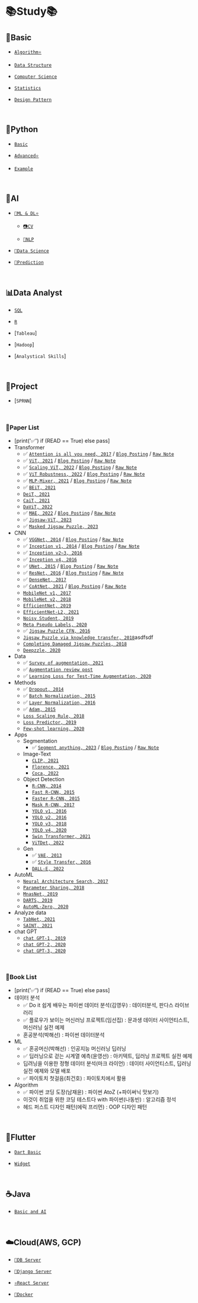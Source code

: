# 📚Study📚

## 💪Basic
  - [`Algorithm⭐️`](https://github.com/HiMyNameIsDavidKim/Study/tree/main/0Basic/Algorithm)

  - [`Data Structure`](https://github.com/HiMyNameIsDavidKim/Study/tree/main/0Basic/Data%20Structure)

  - [`Computer Science`](https://github.com/HiMyNameIsDavidKim/Study/tree/main/0Basic/Computer%20Science)

  - [`Statistics`](https://github.com/HiMyNameIsDavidKim/Study/tree/main/0Basic/Statistics)
  
  - [`Design Pattern`](https://github.com/HiMyNameIsDavidKim/Study/tree/main/0Basic/Design%20Pattern)
<br>

## 🐍Python
  - [`Basic`](https://github.com/HiMyNameIsDavidKim/Study/tree/main/1Python/0%EB%82%98%EB%8F%84%EC%BD%94%EB%94%A9)

  - [`Advanced⭐️`](https://github.com/HiMyNameIsDavidKim/Study/tree/main/1Python/1AIaaS(NaverCloud))

  - [`Example`](https://github.com/HiMyNameIsDavidKim/Study/tree/main/1Python/Example)
<br>

## 🪬AI
  - [`🤖ML & DL⭐️`](https://github.com/HiMyNameIsDavidKim/Study/tree/main/4ML/ML&DL)

    - [`📷CV`](https://github.com/HiMyNameIsDavidKim/Study/tree/main/4ML/Vision)

    - [`💬NLP`](https://github.com/HiMyNameIsDavidKim/Study/tree/main/4ML/NLP)

  - [`🧪Data Science`](https://github.com/HiMyNameIsDavidKim/Study/tree/main/4ML/Data%20Science)

  - [`🔮Prediction`](https://github.com/HiMyNameIsDavidKim/Study/tree/main/4ML/Prediction)
<br>

## 📊Data Analyst
  - [`SQL`](https://github.com/HiMyNameIsDavidKim/Study/tree/main/3Data%20Analyst/SQL)

  - [`R`](https://github.com/HiMyNameIsDavidKim/Study/tree/main/3Data%20Analyst/R)

  - [`Tableau`]
  
  - [`Hadoop`]

  - [`Analystical Skills`]
<br>

## 💼Project
  - [`SPRNN`]
<br>

### 📓Paper List
* [print('✅') if (READ == True) else pass]
* Transformer
  * ✅ [`Attention is all you need, 2017`](https://arxiv.org/pdf/1706.03762.pdf) / [`Blog Posting`](https://davidlds.tistory.com/5/) / [`Raw Note`](https://github.com/HiMyNameIsDavidKim/Paper_List/blob/main/Transformer/Transformer.md)
  * ✅ [`ViT, 2021`](https://arxiv.org/pdf/2010.11929.pdf) / [`Blog Posting`](https://davidlds.tistory.com/13/) / [`Raw Note`](https://github.com/HiMyNameIsDavidKim/Paper_List/blob/main/Transformer/ViT.md)
  * ✅ [`Scaling ViT, 2022`](https://arxiv.org/pdf/2106.04560v2.pdf) / [`Blog Posting`](https://davidlds.tistory.com/16) / [`Raw Note`](https://github.com/HiMyNameIsDavidKim/Paper_List/blob/main/Transformer/Scaling_ViT.md)
  * ✅ [`ViT Robustness, 2022`](https://arxiv.org/pdf/2110.07858.pdf) / [`Blog Posting`](https://davidlds.tistory.com/18) / [`Raw Note`](https://github.com/HiMyNameIsDavidKim/Paper_List/blob/main/Methods/ViT_Robustness.md)
  * ✅ [`MLP-Mixer, 2021`](https://arxiv.org/pdf/2105.01601.pdf) / [`Blog Posting`](https://davidlds.tistory.com/26) / [`Raw Note`](https://github.com/HiMyNameIsDavidKim/Paper_List/blob/main/Transformer/MLP-Mixer.md)
  * ✅ [`BEiT, 2021`](https://arxiv.org/pdf/2106.08254.pdf)
  * [`DeiT, 2021`](https://arxiv.org/pdf/2012.12877.pdf)
  * [`CaiT, 2021`](https://arxiv.org/pdf/2103.17239.pdf)
  * [`DaViT, 2022`](https://arxiv.org/pdf/2204.03645v1.pdf)
  * ✅ [`MAE, 2022`](https://arxiv.org/pdf/2111.06377v2.pdf) / [`Blog Posting`](https://davidlds.tistory.com/31) / [`Raw Note`](https://github.com/HiMyNameIsDavidKim/Paper_List/blob/main/Transformer/MAE.md)
  * ✅ [`Jigsaw-ViT, 2023`](https://arxiv.org/pdf/2207.11971.pdf)
  * ✅ [`Masked Jigsaw Puzzle, 2023`](https://arxiv.org/pdf/2205.12551.pdf)
* CNN
  * ✅ [`VGGNet, 2014`](https://arxiv.org/pdf/1409.1556.pdf) / [`Blog Posting`](https://davidlds.tistory.com/6/) / [`Raw Note`](https://github.com/HiMyNameIsDavidKim/Paper_List/blob/main/CNN/VGGNet.md)
  * ✅ [`Inception v1, 2014`](https://arxiv.org/pdf/1409.4842v1.pdf) / [`Blog Posting`](https://davidlds.tistory.com/7/) / [`Raw Note`](https://github.com/HiMyNameIsDavidKim/Paper_List/blob/main/CNN/Inception_v1.md)
  * ✅ [`Inception v2~3, 2016`](https://arxiv.org/pdf/1512.00567v3.pdf)
  * ✅ [`Inception v4, 2016`](arxiv.org/pdf/1602.07261v2.pdf)
  * ✅ [`UNet, 2015`](https://arxiv.org/pdf/1505.04597.pdf) / [`Blog Posting`](https://davidlds.tistory.com/9/) / [`Raw Note`](https://github.com/HiMyNameIsDavidKim/Paper_List/blob/main/CNN/UNet.md)
  * ✅ [`ResNet, 2016`](https://arxiv.org/pdf/1512.03385v1.pdf) / [`Blog Posting`](https://davidlds.tistory.com/4/) / [`Raw Note`](https://github.com/HiMyNameIsDavidKim/Paper_List/blob/main/CNN/ResNet.md)
  * ✅ [`DenseNet, 2017`](https://arxiv.org/pdf/1608.06993v5.pdf)
  * ✅ [`CoAtNet, 2021`](https://arxiv.org/pdf/2106.04803.pdf) / [`Blog Posting`](https://davidlds.tistory.com/23) / [`Raw Note`](https://github.com/HiMyNameIsDavidKim/Paper_List/blob/main/CNN/CoAtNet.md)
  * [`MobileNet v1, 2017`](https://arxiv.org/pdf/1704.04861.pdf)
  * [`MobileNet v2, 2018`](https://arxiv.org/pdf/1801.04381.pdf)
  * [`EfficientNet, 2019`](https://arxiv.org/pdf/1905.11946v5.pdf)
  * [`EfficientNet-L2, 2021`](https://arxiv.org/pdf/2104.00298.pdf)
  * [`Noisy Student, 2019`](https://arxiv.org/pdf/1911.04252.pdf)
  * [`Meta Pseudo Labels, 2020`](https://arxiv.org/pdf/2003.10580.pdf)
  * ✅ [`Jigsaw Puzzle CFN, 2016`](https://arxiv.org/pdf/1603.09246.pdf)
  * [`Jigsaw Puzzle via knowledge transfer, 2018`](https://arxiv.org/pdf/1805.00385.pdf)asdfsdf
  * [`Completing Damaged Jigsaw Puzzles, 2018`](https://arxiv.org/pdf/1802.01880.pdf)
  * [`Deepzzle, 2020`](https://arxiv.org/pdf/2005.12548.pdf)
* Data
  * ✅ [`Survey of augmentation, 2021`](https://arxiv.org/pdf/2106.07085.pdf)
  * ✅ [`Augmentation review post`](https://hoya012.github.io/blog/Image-Data-Augmentation-Overview/)
  * ✅ [`Learning Loss for Test-Time Augmentation, 2020`](https://arxiv.org/pdf/2010.11422.pdf)
* Methods
  * ✅ [`Dropout, 2014`](https://www.cs.toronto.edu/~hinton/absps/JMLRdropout.pdf)
  * ✅ [`Batch Normalization, 2015`](https://arxiv.org/pdf/1502.03167.pdf)
  * ✅ [`Layer Normalization, 2016`](https://arxiv.org/pdf/1607.06450.pdf?utm_source=sciontist.com&utm_medium=refer&utm_campaign=promote)
  * ✅ [`Adam, 2015`](https://arxiv.org/pdf/1412.6980.pdf)
  * [`Loss Scaling Rule, 2018`](https://arxiv.org/pdf/1706.02677.pdf)
  * [`Loss Predictor, 2019`](https://arxiv.org/pdf/1905.03677.pdf)
  * [`Few-shot learning, 2020`](https://arxiv.org/pdf/2005.14165.pdf)
* Apps
  * Segmentation
    * ✅ [`Segment anything, 2023`](https://arxiv.org/pdf/2304.02643.pdf) / [`Blog Posting`](https://davidlds.tistory.com/29) / [`Raw Note`](https://github.com/HiMyNameIsDavidKim/Paper_List/blob/main/Apps/SAM.md)
  * Image-Text
    * [`CLIP, 2021`](https://arxiv.org/pdf/2103.00020.pdf)
    * [`Florence, 2021`](https://arxiv.org/pdf/2111.11432.pdf)
    * [`Coca, 2022`](https://arxiv.org/pdf/2205.01917v2.pdf)
  * Object Detection
    * [`R-CNN, 2014`](https://www.cv-foundation.org/openaccess/content_cvpr_2014/papers/Girshick_Rich_Feature_Hierarchies_2014_CVPR_paper.pdf)
    * [`Fast R-CNN, 2015`](https://www.semanticscholar.org/paper/Fast-R-CNN-Girshick/7ffdbc358b63378f07311e883dddacc9faeeaf4b?p2df)
    * [`Faster R-CNN, 2015`](https://arxiv.org/pdf/1506.01497.pdf)
    * [`Mask R-CNN, 2017`](https://arxiv.org/abs/1703.06870)
    * [`YOLO v1, 2016`](https://arxiv.org/pdf/1506.02640.pdf)
    * [`YOLO v2, 2016`](https://arxiv.org/pdf/1612.08242.pdf)
    * [`YOLO v3, 2018`](https://arxiv.org/pdf/1804.02767.pdf)
    * [`YOLO v4, 2020`](https://arxiv.org/pdf/2004.10934.pdf)
    * [`Swin Transformer, 2021`](https://arxiv.org/pdf/2103.14030.pdf)
    * [`ViTDet, 2022`](https://arxiv.org/pdf/2203.16527.pdf)
  * Gen
    * ✅ [`VAE, 2013`](https://arxiv.org/pdf/1312.6114.pdf)
    * ✅ [`Style Transfer, 2016`](https://openaccess.thecvf.com/content_cvpr_2016/papers/Gatys_Image_Style_Transfer_CVPR_2016_paper.pdf)
    * [`DALL-E, 2022`](https://arxiv.org/pdf/2102.12092.pdf)
* AutoML
  * [`Neural Architecture Search, 2017`](https://arxiv.org/pdf/1611.01578.pdf)
  * [`Parameter Sharing, 2018`](https://arxiv.org/pdf/1802.03268.pdf)
  * [`MnasNet, 2019`](https://arxiv.org/pdf/1807.11626.pdf)
  * [`DARTS, 2019`](https://arxiv.org/pdf/1806.09055.pdf)
  * [`AutoML-Zero, 2020`](https://arxiv.org/pdf/2003.03384.pdf)
* Analyze data
  * [`TabNet, 2021`](https://arxiv.org/pdf/1908.07442.pdf)
  * [`SAINT, 2021`](https://arxiv.org/pdf/2106.01342.pdf)
* chat GPT
  * [`chat GPT-1, 2019`](https://d4mucfpksywv.cloudfront.net/better-language-models/language-models.pdf)
  * [`chat GPT-2, 2020`](https://cdn.openai.com/research-covers/language-unsupervised/language_understanding_paper.pdf)
  * [`chat GPT-3, 2020`](https://arxiv.org/pdf/2005.14165.pdf)
<br>

### 📘Book List
* [print('✅') if (READ == True) else pass]
* 데이터 분석
  * ✅ Do it 쉽게 배우는 파이썬 데이터 분석(김영우) : 데이터분석, 판다스 라이브러리
  * ✅ 플로우가 보이는 머신러닝 프로젝트(임선집) : 문과생 데이터 사이언티스트, 머신러닝 실전 예제
  * 혼공분석(박해선) : 파이썬 데이터분석
* ML
  * ✅ 혼공머신(박해선) : 인공지능 머신러닝 딥러닝
  * ✅ 딥러닝으로 걷는 시계열 예측(윤영선) : 아키텍트, 딥러닝 프로젝트 실전 예제
  * 딥려닝을 이용한 정형 데이터 분석(마크 라이언) : 데이터 사이언티스트, 딥러닝 실전 예제와 모델 배포
  * ✅ 파이토치 첫걸음(최건호) : 파이토치에서 활용
* Algorithm
  * ✅ 파이썬 코딩 도장(남재윤) : 파이썬 AtoZ (+파이써닉 맛보기)
  * 이것이 취업을 위한 코딩 테스트다 with 파이썬(나동빈) : 알고리즘 정석
  * 헤드 퍼스트 디자인 패턴(에릭 프리먼) : OOP 디자인 패턴
<br>

## 🦋Flutter
  - [`Dart Basic`](https://github.com/HiMyNameIsDavidKim/Study/tree/main/5Flutter/DartBasic)

  - [`Widget`](https://github.com/HiMyNameIsDavidKim/Study/tree/main/5Flutter/Widget)
<br>

## ☕️Java
  - [`Basic and AI`](https://github.com/HiMyNameIsDavidKim/Study/tree/main/2Java)
<br>

## ☁️Cloud(AWS, GCP)
  - [`🥫DB Server`](https://github.com/HiMyNameIsDavidKim/Study/tree/main/5Cloud/DB%20Server)

  - [`🌵Django Server`](https://github.com/HiMyNameIsDavidKim/Study/tree/main/5Cloud/Django(REST))

  - [`⚛️React Server`](https://github.com/HiMyNameIsDavidKim/Study/tree/main/5Cloud/React)

  - [`🐳Docker`](https://github.com/HiMyNameIsDavidKim/Study/tree/main/5Cloud/Docker)
<br>